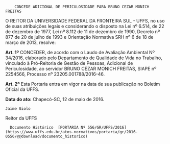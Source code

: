         CONCEDE ADICIONAL DE PERICULOSIDADE PARA BRUNO CEZAR MONICH FREITAS  

O REITOR DA UNIVERSIDADE FEDERAL DA FRONTEIRA SUL - UFFS, no uso de suas atribuições legais e considerando o disposto na Lei nº 6.514, de 22 de dezembro de 1977, Lei nº 8.112 de 11 de dezembro de 1990, Decreto nº 877 de 20 de julho de 1993 e Orientação Normativa SRH nº 6 de 18 de março de 2013, resolve:

 **Art. 1º** CONCEDER, de acordo com o Laudo de Avaliação Ambiental Nº 34/2016, elaborado pelo Departamento de Qualidade de Vida no Trabalho, vinculado à Pró-Reitoria de Gestão de Pessoas, Adicional de Periculosidade, ao servidor BRUNO CEZAR MONICH FREITAS, SIAPE nº 2254566, Processo nº 23205.001788/2016-46.

 **Art. 2º** Esta Portaria entra em vigor na data de sua publicação no Boletim Oficial da UFFS.

  

   **Data do ato:** Chapecó-SC, 12 de maio de 2016.   
 

    Jaime Giolo   
 Reitor da UFFS 

      Documento Histórico  [PORTARIA Nº 556/GR/UFFS/2016](https://www.uffs.edu.br/atos-normativos/portaria/gr/2016-0556/@@download/documento_historico)     
      